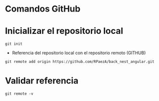 # Comandos GitHub

# Inicializar el repositorio local
```
git init
```
- Referencia del repositorio local con el repositorio remoto (GITHUB)
````
git remote add origin https://github.com/RPaezA/back_nest_angular.git
````

# Validar referencia
````
git remote -v
````